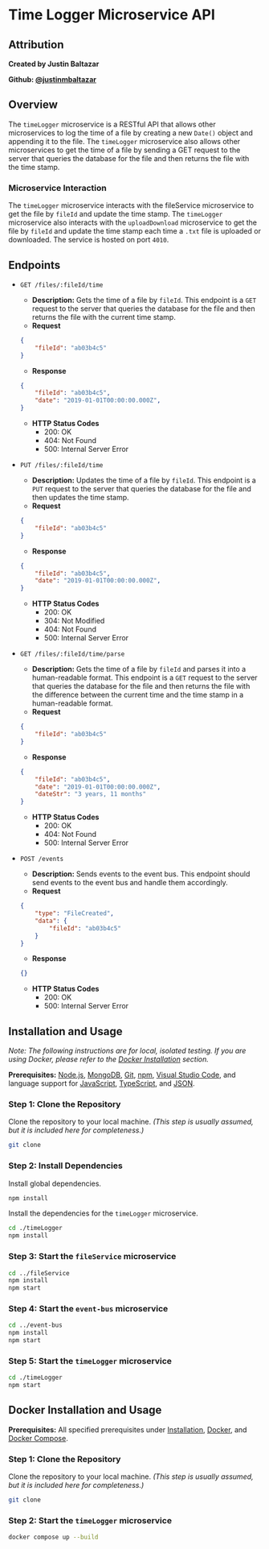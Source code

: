 # **Time Logger Microservice API**

## **Attribution**
**Created by Justin Baltazar** 

**Github: [@justinmbaltazar](https://github.com/justinmbaltazar)**

## **Overview**

The `timeLogger` microservice is a RESTful API that allows other microservices to log the time of a file by creating a new `Date()` object and appending it to the file. The `timeLogger` microservice also allows other microservices to get the time of a file by sending a GET request to the server that queries the database for the file and then returns the file with the time stamp.

### **Microservice Interaction**

The `timeLogger` microservice interacts with the fileService microservice to get the file by `fileId` and update the time stamp. The `timeLogger` microservice also interacts with the `uploadDownload` microservice to get the file by `fileId` and update the time stamp each time a `.txt` file is uploaded or downloaded. The service is hosted on port `4010`.

## **Endpoints**
- `GET /files/:fileId/time`
    - **Description:** Gets the time of a file by `fileId`. This endpoint is a `GET` request to the server that queries the database for the file and then returns the file with the current time stamp.
    - **Request**
    ```json
    {
        "fileId": "ab03b4c5"
    }
    ```
    - **Response**
    ```json
    {
        "fileId": "ab03b4c5",
        "date": "2019-01-01T00:00:00.000Z",
    }
    ```
    - **HTTP Status Codes**
        - 200: OK
        - 404: Not Found
        - 500: Internal Server Error
- `PUT /files/:fileId/time`
    - **Description:** Updates the time of a file by `fileId`. This endpoint is a `PUT` request to the server that queries the database for the file and then updates the time stamp.
    - **Request**
    ```json
    {
        "fileId": "ab03b4c5"
    }
    ```
    - **Response**
    ```json
    {
        "fileId": "ab03b4c5",
        "date": "2019-01-01T00:00:00.000Z",
    }
    ```
    - **HTTP Status Codes**
        - 200: OK
        - 304: Not Modified
        - 404: Not Found
        - 500: Internal Server Error

- `GET /files/:fileId/time/parse`
    - **Description:** Gets the time of a file by `fileId` and parses it into a human-readable format. This endpoint is a `GET` request to the server that queries the database for the file and then returns the file with the difference between the current time and the time stamp in a human-readable format.
    - **Request**
    ```json
    {
        "fileId": "ab03b4c5"
    }
    ```
    - **Response**
    ```json
    {
        "fileId": "ab03b4c5",
        "date": "2019-01-01T00:00:00.000Z",
        "dateStr": "3 years, 11 months"
    }
    ```
    - **HTTP Status Codes**
        - 200: OK
        - 404: Not Found
        - 500: Internal Server Error
-  `POST /events`
    - **Description:** Sends events to the event bus. This endpoint should send events to the event bus and handle them accordingly.
    - **Request**
    ```json
    {
        "type": "FileCreated",
        "data": {
            "fileId": "ab03b4c5"
        }
    }
    ```
    - **Response**
    ```json
    {}
    ```
    - **HTTP Status Codes**
        - 200: OK
        - 500: Internal Server Error

## **Installation and Usage**

*Note: The following instructions are for local, isolated testing. If you are using Docker, please refer to the [Docker Installation](#docker-installation-and-usage) section.*

**Prerequisites:** [Node.js](https://nodejs.org/en/download/), [MongoDB](https://www.mongodb.com/download-center/community), [Git](https://git-scm.com/downloads), [npm](https://www.npmjs.com/get-npm), [Visual Studio Code](https://code.visualstudio.com/download), and language support for [JavaScript](https://code.visualstudio.com/docs/languages/javascript), [TypeScript](https://code.visualstudio.com/docs/languages/typescript), and [JSON](https://code.visualstudio.com/docs/languages/json).

### **Step 1: Clone the Repository**

Clone the repository to your local machine. *(This step is usually assumed, but it is included here for completeness.)*

```bash
git clone
```

### **Step 2: Install Dependencies**

Install global dependencies.

```bash
npm install
```

Install the dependencies for the `timeLogger` microservice.

```bash
cd ./timeLogger
npm install
```

### **Step 3: Start the `fileService` microservice**

```bash
cd ../fileService
npm install
npm start
```

### **Step 4: Start the `event-bus` microservice**

```bash
cd ../event-bus
npm install
npm start
```

### **Step 5: Start the `timeLogger` microservice**

```bash
cd ./timeLogger
npm start
```

## **Docker Installation and Usage**

**Prerequisites:** All specified prerequisites under [Installation](#installation-and-usage), [Docker](https://docs.docker.com/install/), and [Docker Compose](https://docs.docker.com/compose/install/).

### **Step 1: Clone the Repository**

Clone the repository to your local machine. *(This step is usually assumed, but it is included here for completeness.)*

```bash
git clone
```

### **Step 2: Start the `timeLogger` microservice**

```bash
docker compose up --build
```